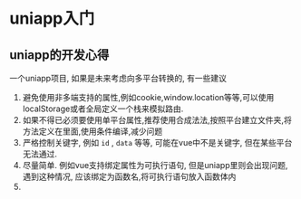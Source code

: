 <!--
Created: Sun Apr 26 2020 17:23:14 GMT+0800 (China Standard Time)
Modified: Sun Apr 26 2020 17:34:00 GMT+0800 (China Standard Time)
-->

# uniapp入门

## uniapp的开发心得

一个uniapp项目, 如果是未来考虑向多平台转换的, 有一些建议

1. 避免使用非多端支持的属性,例如cookie,window.location等等,可以使用localStorage或者全局定义一个栈来模拟路由.
2. 如果不得已必须要使用单平台属性,推荐使用合成法法,按照平台建立文件夹,将方法定义在里面,使用条件编译,减少问题
3. 严格控制关键字, 例如 `id` , `data` 等等, 可能在vue中不是关键字, 但在某些平台无法通过. 
4. 尽量简单. 例如vue支持绑定属性为可执行语句, 但是uniapp里则会出现问题, 遇到这种情况, 应该绑定为函数名,将可执行语句放入函数体内
5. 
